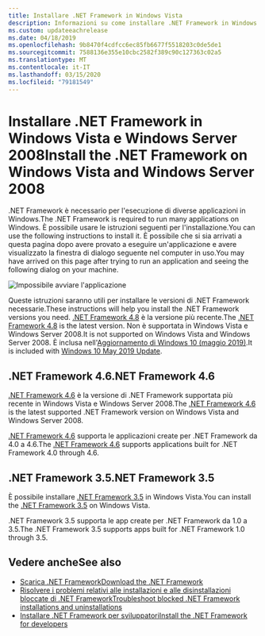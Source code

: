 ```yaml
---
title: Installare .NET Framework in Windows Vista
description: Informazioni su come installare .NET Framework in Windows Vista.
ms.custom: updateeachrelease
ms.date: 04/18/2019
ms.openlocfilehash: 9b8470f4cdfcc6ec85fb6677f5518203c0de5de1
ms.sourcegitcommit: 7588136e355e10cbc2582f389c90c127363c02a5
ms.translationtype: MT
ms.contentlocale: it-IT
ms.lasthandoff: 03/15/2020
ms.locfileid: "79181549"
---
```

# <a name="install-the-net-framework-on-windows-vista-and-windows-server-2008"></a><span data-ttu-id="987c1-103">Installare .NET Framework in Windows Vista e Windows Server 2008</span><span class="sxs-lookup"><span data-stu-id="987c1-103">Install the .NET Framework on Windows Vista and Windows Server 2008</span></span>

<span data-ttu-id="987c1-104">.NET Framework è necessario per l'esecuzione di diverse applicazioni in Windows.</span><span class="sxs-lookup"><span data-stu-id="987c1-104">The .NET Framework is required to run many applications on Windows.</span></span> <span data-ttu-id="987c1-105">È possibile usare le istruzioni seguenti per l'installazione.</span><span class="sxs-lookup"><span data-stu-id="987c1-105">You can use the following instructions to install it.</span></span> <span data-ttu-id="987c1-106">È possibile che si sia arrivati a questa pagina dopo avere provato a eseguire un'applicazione e avere visualizzato la finestra di dialogo seguente nel computer in uso.</span><span class="sxs-lookup"><span data-stu-id="987c1-106">You may have arrived on this page after trying to run an application and seeing the following dialog on your machine.</span></span>

![Impossibile avviare l'applicazione](./media/this-application-could-not-be-started.png)

<span data-ttu-id="987c1-108">Queste istruzioni saranno utili per installare le versioni di .NET Framework necessarie.</span><span class="sxs-lookup"><span data-stu-id="987c1-108">These instructions will help you install the .NET Framework versions you need.</span></span> <span data-ttu-id="987c1-109">[.NET Framework 4.8](https://github.com/Microsoft/dotnet/tree/master/releases/net48) è la versione più recente.</span><span class="sxs-lookup"><span data-stu-id="987c1-109">The [.NET Framework 4.8](https://github.com/Microsoft/dotnet/tree/master/releases/net48) is the latest version.</span></span> <span data-ttu-id="987c1-110">Non è supportata in Windows Vista e Windows Server 2008.</span><span class="sxs-lookup"><span data-stu-id="987c1-110">It is not supported on Windows Vista and Windows Server 2008.</span></span> <span data-ttu-id="987c1-111">È inclusa nell'[Aggiornamento di Windows 10 (maggio 2019)](https://support.microsoft.com/help/4028685/windows-10-get-the-update).</span><span class="sxs-lookup"><span data-stu-id="987c1-111">It is included with [Windows 10 May 2019 Update](https://support.microsoft.com/help/4028685/windows-10-get-the-update).</span></span>

## <a name="net-framework-46"></a><span data-ttu-id="987c1-112">.NET Framework 4.6</span><span class="sxs-lookup"><span data-stu-id="987c1-112">.NET Framework 4.6</span></span>

<span data-ttu-id="987c1-113">[.NET Framework 4.6](https://dotnet.microsoft.com/download/dotnet-framework/net46) è la versione di .NET Framework supportata più recente in Windows Vista e Windows Server 2008.</span><span class="sxs-lookup"><span data-stu-id="987c1-113">The [.NET Framework 4.6](https://dotnet.microsoft.com/download/dotnet-framework/net46) is the latest supported .NET Framework version on Windows Vista and Windows Server 2008.</span></span>

<span data-ttu-id="987c1-114">[.NET Framework 4.6](https://dotnet.microsoft.com/download/dotnet-framework/net46) supporta le applicazioni create per .NET Framework da 4.0 a 4.6.</span><span class="sxs-lookup"><span data-stu-id="987c1-114">The [.NET Framework 4.6](https://dotnet.microsoft.com/download/dotnet-framework/net46) supports applications built for .NET Framework 4.0 through 4.6.</span></span>

## <a name="net-framework-35"></a><span data-ttu-id="987c1-115">.NET Framework 3.5</span><span class="sxs-lookup"><span data-stu-id="987c1-115">.NET Framework 3.5</span></span>

<span data-ttu-id="987c1-116">È possibile installare [.NET Framework 3.5](https://dotnet.microsoft.com/download/dotnet-framework/net35-sp1) in Windows Vista.</span><span class="sxs-lookup"><span data-stu-id="987c1-116">You can install the [.NET Framework 3.5](https://dotnet.microsoft.com/download/dotnet-framework/net35-sp1) on Windows Vista.</span></span>

<span data-ttu-id="987c1-117">.NET Framework 3.5 supporta le app create per .NET Framework da 1.0 a 3.5.</span><span class="sxs-lookup"><span data-stu-id="987c1-117">The .NET Framework 3.5 supports apps built for .NET Framework 1.0 through 3.5.</span></span>

## <a name="see-also"></a><span data-ttu-id="987c1-118">Vedere anche</span><span class="sxs-lookup"><span data-stu-id="987c1-118">See also</span></span>

- [<span data-ttu-id="987c1-119">Scarica .NET Framework</span><span class="sxs-lookup"><span data-stu-id="987c1-119">Download the .NET Framework</span></span>](https://dotnet.microsoft.com/download)
- [<span data-ttu-id="987c1-120">Risolvere i problemi relativi alle installazioni e alle disinstallazioni bloccate di .NET Framework</span><span class="sxs-lookup"><span data-stu-id="987c1-120">Troubleshoot blocked .NET Framework installations and uninstallations</span></span>](troubleshoot-blocked-installations-and-uninstallations.md)
- [<span data-ttu-id="987c1-121">Installare .NET Framework per sviluppatori</span><span class="sxs-lookup"><span data-stu-id="987c1-121">Install the .NET Framework for developers</span></span>](guide-for-developers.md)
